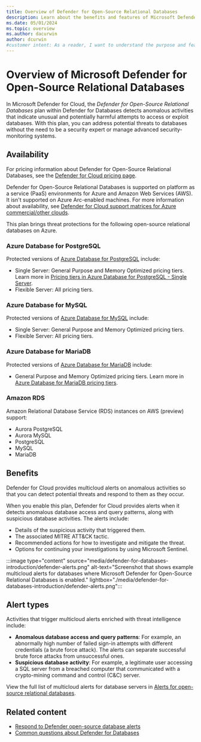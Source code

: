 ```yaml
---
title: Overview of Defender for Open-Source Relational Databases
description: Learn about the benefits and features of Microsoft Defender for Open-Source Relational Databases such as PostgreSQL, MySQL, and MariaDB.
ms.date: 05/01/2024
ms.topic: overview
ms.author: dacurwin
author: dcurwin
#customer intent: As a reader, I want to understand the purpose and features of Microsoft Defender for Open-Source Relational Databases so that I can make informed decisions about its usage.
---
```


# Overview of Microsoft Defender for Open-Source Relational Databases

In Microsoft Defender for Cloud, the *Defender for Open-Source Relational Databases* plan within Defender for Databases detects anomalous activities that indicate unusual and potentially harmful attempts to access or exploit databases. With this plan, you can address potential threats to databases without the need to be a security expert or manage advanced security-monitoring systems.

## Availability

For pricing information about Defender for Open-Source Relational Databases, see the [Defender for Cloud pricing page](https://azure.microsoft.com/pricing/details/defender-for-cloud/).

Defender for Open-Source Relational Databases is supported on platform as a service (PaaS) environments for Azure and Amazon Web Services (AWS). It isn't supported on Azure Arc-enabled machines. For more information about availability, see [Defender for Cloud support matrices for Azure commercial/other clouds](support-matrix-cloud-environment.md#cloud-support).

This plan brings threat protections for the following open-source relational databases on Azure.

### Azure Database for PostgreSQL

Protected versions of [Azure Database for PostgreSQL](/azure/postgresql/) include:

- Single Server: General Purpose and Memory Optimized pricing tiers. Learn more in [Pricing tiers in Azure Database for PostgreSQL - Single Server](/azure/postgresql/concepts-pricing-tiers).
- Flexible Server: All pricing tiers.

### Azure Database for MySQL

Protected versions of [Azure Database for MySQL](/azure/mysql/) include:

- Single Server: General Purpose and Memory Optimized pricing tiers.
- Flexible Server: All pricing tiers.

### Azure Database for MariaDB

Protected versions of [Azure Database for MariaDB](/azure/mariadb/) include:

- General Purpose and Memory Optimized pricing tiers. Learn more in [Azure Database for MariaDB pricing tiers](/azure/mariadb/concepts-pricing-tiers).

### Amazon RDS

Amazon Relational Database Service (RDS) instances on AWS (preview) support:

- Aurora PostgreSQL
- Aurora MySQL
- PostgreSQL
- MySQL
- MariaDB

## Benefits

Defender for Cloud provides multicloud alerts on anomalous activities so that you can detect potential threats and respond to them as they occur.

When you enable this plan, Defender for Cloud provides alerts when it detects anomalous database access and query patterns, along with suspicious database activities. The alerts include:

- Details of the suspicious activity that triggered them.
- The associated MITRE ATT&CK tactic.
- Recommended actions for how to investigate and mitigate the threat.
- Options for continuing your investigations by using Microsoft Sentinel.

:::image type="content" source="media/defender-for-databases-introduction/defender-alerts.png" alt-text="Screenshot that shows example multicloud alerts for databases where Microsoft Defender for Open-Source Relational Databases is enabled." lightbox="./media/defender-for-databases-introduction/defender-alerts.png":::

## Alert types

Activities that trigger multicloud alerts enriched with threat intelligence include:

- **Anomalous database access and query patterns**: For example, an abnormally high number of failed sign-in attempts with different credentials (a brute force attack). The alerts can separate successful brute force attacks from unsuccessful ones.
- **Suspicious database activity**: For example, a legitimate user accessing a SQL server from a breached computer that communicated with a crypto-mining command and control (C&C) server.

View the full list of multicloud alerts for database servers in [Alerts for open-source relational databases](alerts-open-source-relational-databases.md).

## Related content

- [Respond to Defender open-source database alerts](defender-for-databases-usage.md)
- [Common questions about Defender for Databases](faq-defender-for-databases.yml)
